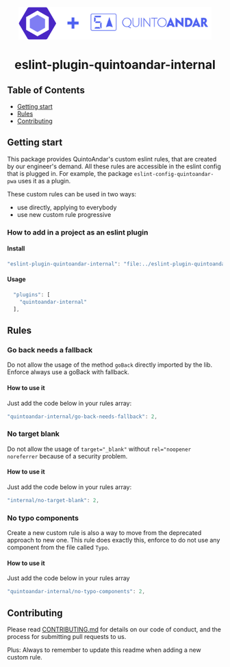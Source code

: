 <div align="center">
  <img width="450" height="76" vspace="" hspace="25" src="https://github.com/quintoandar/eslint-config-quintoandar/blob/master/eslint-config-quintoandar.png?raw=true">
  <h1>eslint-plugin-quintoandar-internal</h1>
</div>

## Table of Contents

* [Getting start](#getting-start)
* [Rules](#rules)
* [Contributing](#contributing)

## Getting start

This package provides QuintoAndar's custom eslint rules, that are created by our engineer's demand.
All these rules are accessible in the eslint config that is plugged in. For example, the package `eslint-config-quintoandar-pwa` uses it as a plugin.

These custom rules can be used in two ways:

- use directly, applying to everybody
- use new custom rule progressive


### How to add in a project as an eslint plugin

#### Install

```js
"eslint-plugin-quintoandar-internal": "file:../eslint-plugin-quintoandar-internal"
```

#### Usage

```js
  "plugins": [
    "quintoandar-internal"
  ],
```

## Rules

### Go back needs a fallback

Do not allow the usage of the method `goBack` directly imported by the lib. Enforce always use a goBack with fallback.

#### How to use it

Just add the code below in your rules array:

```js
"quintoandar-internal/go-back-needs-fallback": 2,
```

### No target blank

Do not allow the usage of `target="_blank"` without `rel="noopener noreferrer` because of a security problem.

#### How to use it

Just add the code below in your rules array:

```js
"internal/no-target-blank": 2,
```

### No typo components

Create a new custom rule is also a way to move from the deprecated approach to new one. This rule does exactly this, enforce to do not use any component from the file called `Typo`.

#### How to use it

Just add the code below in your rules array

```js
"quintoandar-internal/no-typo-components": 2,
```

## Contributing

Please read [CONTRIBUTING.md](../CONTRIBUTING.md) for details on our code of conduct, and the process for submitting pull requests to us.

Plus: Always to remember to update this readme when adding a new custom rule.